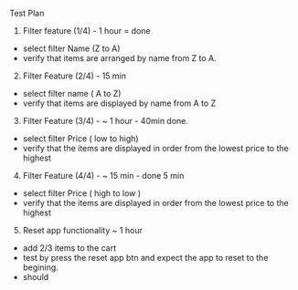 

Test Plan

 1. Filter feature (1/4) - 1 hour  = done 

- select filter Name (Z to A) 
- verify that items are arranged by name from Z to A. 

2. Filter Feature (2/4) - 15 min 

- select filter name ( A to Z)
- verify that items are displayed by name from A to Z

3. Filter Feature (3/4) - ~ 1 hour  - 40min done. 

- select filter Price ( low to high) 
- verify that the items are displayed in order from the lowest price to the highest

4. Filter Feature (4/4) - ~ 15 min - done 5 min

- select filter Price ( high to low ) 
- verify that the items are displayed in order from the lowest price to the highest

5. Reset app functionality  ~ 1 hour

- add 2/3 items to the cart
- test by press the reset app btn and expect the app to reset to the begining. 
- should 
